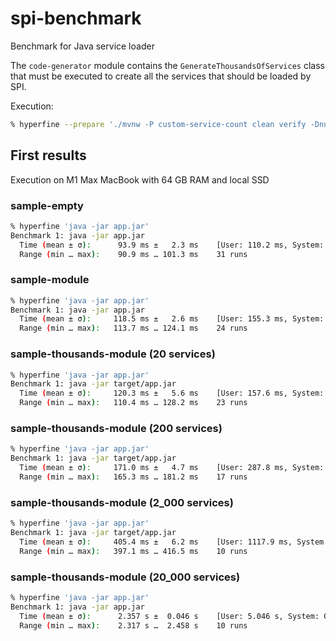# spi-benchmark
Benchmark for Java service loader

The `code-generator` module contains the `GenerateThousandsOfServices` class that must be executed to create all the 
services that should be loaded by SPI.

Execution:

```bash
% hyperfine --prepare './mvnw -P custom-service-count clean verify -DnumberOfServices=100' 'java -jar sample-spi/target/app.jar'
```

## First results

Execution on M1 Max MacBook with 64 GB RAM and local SSD

### sample-empty
```bash
% hyperfine 'java -jar app.jar' 
Benchmark 1: java -jar app.jar
  Time (mean ± σ):      93.9 ms ±   2.3 ms    [User: 110.2 ms, System: 14.4 ms]
  Range (min … max):    90.9 ms … 101.3 ms    31 runs
```

### sample-module
```bash
% hyperfine 'java -jar app.jar' 
Benchmark 1: java -jar app.jar
  Time (mean ± σ):     118.5 ms ±   2.6 ms    [User: 155.3 ms, System: 17.8 ms]
  Range (min … max):   113.7 ms … 124.1 ms    24 runs
```

### sample-thousands-module (20 services)
```bash
% hyperfine 'java -jar app.jar' 
Benchmark 1: java -jar target/app.jar
  Time (mean ± σ):     120.3 ms ±   5.6 ms    [User: 157.6 ms, System: 17.6 ms]
  Range (min … max):   110.4 ms … 128.2 ms    23 runs
```

### sample-thousands-module (200 services)
```bash
% hyperfine 'java -jar app.jar' 
Benchmark 1: java -jar target/app.jar
  Time (mean ± σ):     171.0 ms ±   4.7 ms    [User: 287.8 ms, System: 27.8 ms]
  Range (min … max):   165.3 ms … 181.2 ms    17 runs
```

### sample-thousands-module (2_000 services)
```bash
% hyperfine 'java -jar app.jar' 
Benchmark 1: java -jar target/app.jar
  Time (mean ± σ):     405.4 ms ±   6.2 ms    [User: 1117.9 ms, System: 69.3 ms]
  Range (min … max):   397.1 ms … 416.5 ms    10 runs
```

### sample-thousands-module (20_000 services)
```bash
% hyperfine 'java -jar app.jar' 
Benchmark 1: java -jar app.jar
  Time (mean ± σ):      2.357 s ±  0.046 s    [User: 5.046 s, System: 0.398 s]
  Range (min … max):    2.317 s …  2.458 s    10 runs
```


